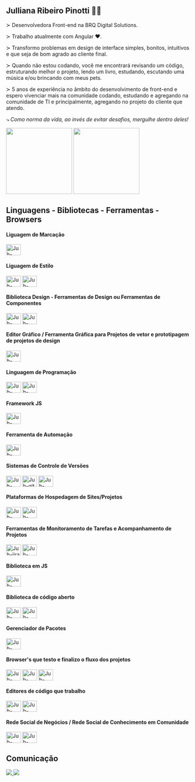 ## Julliana Ribeiro Pinotti 👩‍💻
<div>
  <p>≻ Desenvolvedora Front-end na BRQ Digital Solutions.</p>
  <p>≻ Trabalho atualmente com Angular ❤.</p>
  <p>
    ≻ Transformo problemas em design de interface simples, bonitos, intuitivos e
    que seja de bom agrado ao cliente final.
  </p>
  <p>
    ≻ Quando não estou codando, você me encontrará revisando um código,
    estruturando melhor o projeto, lendo um livro, estudando, escutando uma
    música e/ou brincando com meus pets.
  </p>
  <p>
    ≻ 5 anos de experiência no âmbito do desenvolvimento de front-end e espero
    vivenciar mais na comunidade codando, estudando e agregando na comunidade de
    TI e principalmente, agregando no projeto do cliente que atendo.
  </p>
  <p>
    <em>
      ⤷ Como norma da vida, ao invés de evitar desafios, mergulhe dentro deles!
    </em>
  </p>
</div>

<div>
  <a href="https://github.com/JullianaRP"></a>
  <img
    height="180em"
    src="https://github-readme-stats.vercel.app/api?username=JullianaRP&show_icons=true&theme=dracula&include_all_commits=true&count_private=true"
  />
  <img
    height="180em"
    src="https://github-readme-stats.vercel.app/api/top-langs/?username=JullianaRP&layout=compact&langs_count=7&theme=dracula"
  />
</div>

## Linguagens - Bibliotecas - Ferramentas - Browsers

<div style="display: inline_block">
  <!--  Linguagem de Marcação  -->
  <div>
    <h4>Liguagem de Marcação</h4>
    <img
      align="center"
      alt="Juh-html"
      height="30"
      width="40"
      src="https://cdn.jsdelivr.net/gh/devicons/devicon/icons/html5/html5-original.svg"
    />
  </div>

  <!--  Linguagem de Estilo  -->
  <div>
    <h4>Liguagem de Estilo</h4>
    <img
      align="center"
      alt="Juh-sass"
      height="30"
      width="40"
      src="https://cdn.jsdelivr.net/gh/devicons/devicon/icons/css3/css3-original.svg"
    />
    <img
      align="center"
      alt="Juh-sass"
      height="30"
      width="40"
      src="https://cdn.jsdelivr.net/gh/devicons/devicon/icons/sass/sass-original.svg"
    />
  </div>

  <!--  Biblioteca Design - Ferramentas de Design ou Ferramentas de Componentes  -->
  <div>
    <h4>
      Biblioteca Design - Ferramentas de Design ou Ferramentas de Componentes
    </h4>
    <img
      align="center"
      alt="Juh-materialui"
      height="30"
      width="40"
      src="https://cdn.jsdelivr.net/gh/devicons/devicon/icons/materialui/materialui-original.svg"
    />
    <img
      align="center"
      alt="Juh-storybook"
      height="30"
      width="40"
      src="https://cdn.jsdelivr.net/gh/devicons/devicon/icons/storybook/storybook-original.svg"
    />
  </div>

  <!--  Editor Gráfico / Ferramenta Gráfica para Projetos de vetor e prototipagem de projetos de design  -->
  <div>
    <h4>
      Editor Gráfico / Ferramenta Gráfica para Projetos de vetor e prototipagem
      de projetos de design
    </h4>
    <img
      align="center"
      alt="Juh-materialui"
      height="30"
      width="40"
      src="https://cdn.jsdelivr.net/gh/devicons/devicon/icons/figma/figma-original.svg"
    />
  </div>

  <!--  Linguagem de Programação  -->
  <div>
    <h4>Linguagem de Programação</h4>
    <img
      align="center"
      alt="Juh-javascript"
      height="30"
      width="40"
      src="https://cdn.jsdelivr.net/gh/devicons/devicon/icons/javascript/javascript-original.svg"
    />
    <img
      align="center"
      alt="Juh-typescript"
      height="30"
      width="40"
      src="https://cdn.jsdelivr.net/gh/devicons/devicon/icons/typescript/typescript-original.svg"
    />
  </div>

  <!--  Framework Javascript  -->
  <div>
    <h4>Framework JS</h4>
    <img
      align="center"
      alt="Juh-angularjs"
      height="30"
      width="40"
      src="https://cdn.jsdelivr.net/gh/devicons/devicon/icons/angularjs/angularjs-original.svg"
    />
  </div>

  <!--  Ferramenta de Automação  -->
  <div>
    <h4>Ferramenta de Automação</h4>
    <img
      align="center"
      alt="Juh-gulp"
      height="30"
      width="40"
      src="https://cdn.jsdelivr.net/gh/devicons/devicon/icons/gulp/gulp-plain.svg"
    />
  </div>

  <!--  Sistemas de Controle de Versões  -->
  <div>
    <h4>Sistemas de Controle de Versões</h4>
    <img
      align="center"
      alt="Juh-bitbucket"
      height="30"
      width="40"
      src="https://cdn.jsdelivr.net/gh/devicons/devicon/icons/bitbucket/bitbucket-original.svg"
    />
    <img
      align="center"
      alt="Juh-git"
      height="30"
      width="40"
      src="https://cdn.jsdelivr.net/gh/devicons/devicon/icons/git/git-original.svg"
    />
    <img
      align="center"
      alt="Juh-sourcetree"
      height="30"
      width="40"
      src="https://cdn.jsdelivr.net/gh/devicons/devicon/icons/sourcetree/sourcetree-original.svg"
    />
  </div>

  <!--  Plataforma de hospedagem de site/projetos  -->
  <div>
    <h4>Plataformas de Hospedagem de Sites/Projetos</h4>
    <img
      align="center"
      alt="Juh-github"
      height="30"
      width="40"
      src="https://cdn.jsdelivr.net/gh/devicons/devicon/icons/github/github-original.svg"
    />
    <img
      align="center"
      alt="Juh-gitlabt"
      height="30"
      width="40"
      src="https://cdn.jsdelivr.net/gh/devicons/devicon/icons/gitlab/gitlab-original.svg"
    />
  </div>

  <!--  Ferramentas de Monitoramento de Tarefas e Acompanhamento de Projetos  -->
  <div>
    <h4>
      Ferramentas de Monitoramento de Tarefas e Acompanhamento de Projetos
    </h4>
    <img
      align="center"
      alt="Juh-jira"
      height="30"
      width="40"
      src="https://cdn.jsdelivr.net/gh/devicons/devicon/icons/jira/jira-original.svg"
    />
    <img
      align="center"
      alt="Juh-trello"
      height="30"
      width="40"
      src="https://cdn.jsdelivr.net/gh/devicons/devicon/icons/trello/trello-plain.svg"
    />
  </div>

  <!--   Biblioteca em JS -->
  <div>
    <h4>Biblioteca em JS</h4>
    <img
      align="center"
      alt="Juh-jquery"
      height="30"
      width="40"
      src="https://cdn.jsdelivr.net/gh/devicons/devicon/icons/jquery/jquery-original.svg"
    />
  </div>

  <!--  Biblioteca de código aberto  -->
  <div>
    <h4>Biblioteca de código aberto</h4>
    <img
      align="center"
      alt="Juh-react"
      height="30"
      width="40"
      src="https://cdn.jsdelivr.net/gh/devicons/devicon/icons/react/react-original.svg"
    />
    <img
      align="center"
      alt="Juh-redux"
      height="30"
      width="40"
      src="https://cdn.jsdelivr.net/gh/devicons/devicon/icons/redux/redux-original.svg"
    />
  </div>

  <!--   <img align="center" alt="Juh-kraken" height="30" width="40" src="https://cdn.jsdelivr.net/gh/devicons/devicon/icons/krakenjs/krakenjs-original.svg" /> -->

  <!--  Gerenciador de Pacotes  -->
  <div>
    <h4>Gerenciador de Pacotes</h4>
    <img
      align="center"
      alt="Juh-npm"
      height="30"
      width="40"
      src="https://cdn.jsdelivr.net/gh/devicons/devicon/icons/npm/npm-original-wordmark.svg"
    />
  </div>

  <!--  Browsers que testo e finalizo o fluxo dos sites / projetos  -->
  <div>
    <h4>Browser's que testo e finalizo o fluxo dos projetos</h4>
    <img
      align="center"
      alt="Juh-opera"
      height="30"
      width="40"
      src="https://cdn.jsdelivr.net/gh/devicons/devicon/icons/chrome/chrome-original.svg"
    />
    <img
      align="center"
      alt="Juh-opera"
      height="30"
      width="40"
      src="https://cdn.jsdelivr.net/gh/devicons/devicon/icons/opera/opera-original.svg"
    />
    <img
      align="center"
      alt="Juh-safari"
      height="30"
      width="40"
      src="https://cdn.jsdelivr.net/gh/devicons/devicon/icons/safari/safari-original.svg"
    />
  </div>

  <!--  Editores de código que trabalho  -->
  <div>
    <h4>Editores de código que trabalho</h4>
    <img
      align="center"
      alt="Juh-vscode"
      height="30"
      width="40"
      src="https://cdn.jsdelivr.net/gh/devicons/devicon/icons/vscode/vscode-original.svg"
    />
    <img
      align="center"
      alt="Juh-vscode"
      height="30"
      width="40"
      src="https://cdn.jsdelivr.net/gh/devicons/devicon/icons/atom/atom-original.svg"
    />
  </div>

  <!--  Rede social de negócios / Rede Social de Conhecimento em Comunidade  -->
  <div>
    <h4>Rede Social de Negócios / Rede Social de Conhecimento em Comunidade</h4>
    <img
      align="center"
      alt="Juh-linkedin"
      height="30"
      width="40"
      src="https://cdn.jsdelivr.net/gh/devicons/devicon/icons/linkedin/linkedin-original.svg"
    />
    <img
      align="center"
      alt="Juh-twitter"
      height="30"
      width="40"
      src="https://cdn.jsdelivr.net/gh/devicons/devicon/icons/twitter/twitter-original.svg"
    />
  </div>
</div>

## Comunicação

<div>
  <a href="mailto:julliana.pinotti@gmail.com">
    <img
      src="https://img.shields.io/badge/-Gmail-%23333?style=for-the-badge&logo=gmail&logoColor=white"
      target="_blank"
    />
  </a>
  <a href="https://www.linkedin.com/in/julliana-pinotti/" target="_blank">
    <img
      src="https://img.shields.io/badge/-LinkedIn-%230077B5?style=for-the-badge&logo=linkedin&logoColor=white"
      target="_blank"
    />
  </a>
</div>
